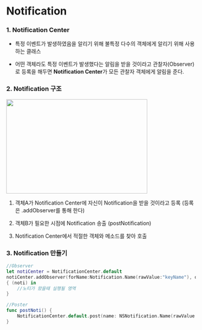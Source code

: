 # Notification

### 1. Notification Center

- 특정 이벤트가 발생하였음을 알리기 위해 불특정 다수의 객체에게 알리기 위해 사용하는 클래스

- 어떤 객체라도 특정 이벤트가 발생했다는 알림을 받을 것이라고 관찰자(Observer)로 등록을 해두면 **Notification Center**가 모든 관찰자 객체에게 알림을 준다.

  

### 2. Notification 구조

<img src="https://simajune.github.io/img/posting/Notification1.png" width="375px" height="250px"/>

1. 객체A가 Notification Center에 자신이 Notification을 받을 것이라고 등록 (등록은 .addObserver를 통해 한다)

2. 객체B가 필요한 시점에 Notification 송출 (postNotification)
3. Notification Center에서 적절한 객체와 메소드를 찾아 호출



### 3. Notification 만들기

```swift
//Observer
let notiCenter = NotificationCenter.default
notiCenter.addObserver(forName:Notification.Name(rawValue:"keyName"), object: nil, queue: nil)
{ (noti) in
	//노티가 왔을때 실행될 영역
}

//Poster
func postNoti() {
	NotificationCenter.default.post(name: NSNotification.Name(rawValue: "key"), object: nil)
}
```

